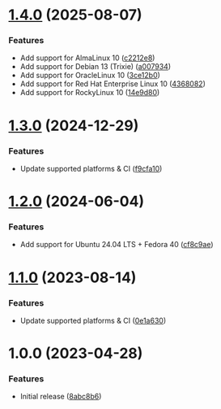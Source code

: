 # [1.4.0](https://github.com/de-it-krachten/ansible-role-rancher_cli/compare/v1.3.0...v1.4.0) (2025-08-07)


### Features

* Add support for AlmaLinux 10 ([c2212e8](https://github.com/de-it-krachten/ansible-role-rancher_cli/commit/c2212e8ae24b8f6d2d1924d52fb1836f0b2cc8f0))
* Add support for Debian 13 (Trixie) ([a007934](https://github.com/de-it-krachten/ansible-role-rancher_cli/commit/a007934c84fa30b4d725afa9f12c50094edda84d))
* Add support for OracleLinux 10 ([3ce12b0](https://github.com/de-it-krachten/ansible-role-rancher_cli/commit/3ce12b04ade3a2f72f03045489ed5d08df0ecb14))
* Add support for Red Hat Enterprise Linux 10 ([4368082](https://github.com/de-it-krachten/ansible-role-rancher_cli/commit/4368082f48b9685f7f970a43602b6e0a37980556))
* Add support for RockyLinux 10 ([14e9d80](https://github.com/de-it-krachten/ansible-role-rancher_cli/commit/14e9d80d778f0a048d164b1b303c141df05f1838))

# [1.3.0](https://github.com/de-it-krachten/ansible-role-rancher_cli/compare/v1.2.0...v1.3.0) (2024-12-29)


### Features

* Update supported platforms & CI ([f9cfa10](https://github.com/de-it-krachten/ansible-role-rancher_cli/commit/f9cfa10140db58713d0e1f2cb8c3ea8e0bd9c57d))

# [1.2.0](https://github.com/de-it-krachten/ansible-role-rancher_cli/compare/v1.1.0...v1.2.0) (2024-06-04)


### Features

* Add support for Ubuntu 24.04 LTS + Fedora 40 ([cf8c9ae](https://github.com/de-it-krachten/ansible-role-rancher_cli/commit/cf8c9ae95e19181760f04d1087c7088d0de31098))

# [1.1.0](https://github.com/de-it-krachten/ansible-role-rancher_cli/compare/v1.0.0...v1.1.0) (2023-08-14)


### Features

* Update supported platforms & CI ([0e1a630](https://github.com/de-it-krachten/ansible-role-rancher_cli/commit/0e1a6301b3478381104ae4a691e517a147b63705))

# 1.0.0 (2023-04-28)


### Features

* Initial release ([8abc8b6](https://github.com/de-it-krachten/ansible-role-rancher_cli/commit/8abc8b6d844b00e532d53c27012369cd93a114c3))
